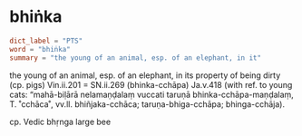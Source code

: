 # bhiṅka

``` toml
dict_label = "PTS"
word = "bhiṅka"
summary = "the young of an animal, esp. of an elephant, in it"
```

the young of an animal, esp. of an elephant, in its property of being dirty (cp. pigs) Vin.ii.201 = SN.ii.269 (bhinka\-cchāpa) Ja.v.418 (with ref. to young cats: “mahā\-biḷārā nelamaṇḍalaṃ vuccati taruṇā bhinka\-cchāpa\-maṇḍalaṃ, T. ˚cchāca˚, vv.ll. bhiñjaka\-cchāca; taruṇa\-bhiga\-cchāpa; bhinga\-cchāja).

cp. Vedic bhṛnga large bee


